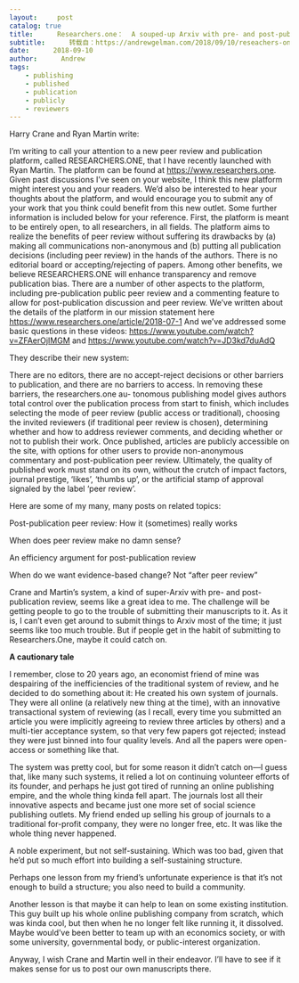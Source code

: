 ```yaml
---
layout:     post
catalog: true
title:      Researchers.one：  A souped-up Arxiv with pre- and post-publication review
subtitle:      转载自：https://andrewgelman.com/2018/09/10/reseachers-one-a-souped-up-arxiv-with-pre-and-post-pubication-review/
date:      2018-09-10
author:      Andrew
tags:
    - publishing
    - published
    - publication
    - publicly
    - reviewers
---
```





Harry Crane and Ryan Martin write:

> 
I’m writing to call your attention to a new peer review and publication platform, called RESEARCHERS.ONE, that I have recently launched with Ryan Martin. The platform can be found at https://www.researchers.one.
Given past discussions I’ve seen on your website, I think this new platform might interest you and your readers. We’d also be interested to hear your thoughts about the platform, and would encourage you to submit any of your work that you think could benefit from this new outlet.
Some further information is included below for your reference.
First, the platform is meant to be entirely open, to all researchers, in all fields. The platform aims to realize the benefits of peer review without suffering its drawbacks by (a) making all communications non-anonymous and (b) putting all publication decisions (including peer review) in the hands of the authors. There is no editorial board or accepting/rejecting of papers.
Among other benefits, we believe RESEARCHERS.ONE will enhance transparency and remove publication bias.
There are a number of other aspects to the platform, including pre-publication public peer review and a commenting feature to allow for post-publication discussion and peer review.
We’ve written about the details of the platform in our mission statement here https://www.researchers.one/article/2018-07-1
And we’ve addressed some basic questions in these videos: https://www.youtube.com/watch?v=ZFAerOjIMGM and https://www.youtube.com/watch?v=JD3kd7duAdQ


They describe their new system:

> 
There are no editors, there are no accept-reject decisions or other barriers to publication, and there are no barriers to access. In removing these barriers, the researchers.one au- tonomous publishing model gives authors total control over the publication process from start to finish, which includes selecting the mode of peer review (public access or traditional), choosing the invited reviewers (if traditional peer review is chosen), determining whether and how to address reviewer comments, and deciding whether or not to publish their work. Once published, articles are publicly accessible on the site, with options for other users to provide non-anonymous commentary and post-publication peer review. Ultimately, the quality of published work must stand on its own, without the crutch of impact factors, journal prestige, ‘likes’, ‘thumbs up’, or the artificial stamp of approval signaled by the label ‘peer review’.


Here are some of my many, many posts on related topics:

Post-publication peer review: How it (sometimes) really works

When does peer review make no damn sense?

An efficiency argument for post-publication review

When do we want evidence-based change? Not “after peer review”

Crane and Martin’s system, a kind of super-Arxiv with pre- and post-publication review, seems like a great idea to me. The challenge will be getting people to go to the trouble of submitting their manuscripts to it. As it is, I can’t even get around to submit things to Arxiv most of the time; it just seems like too much trouble. But if people get in the habit of submitting to Researchers.One, maybe it could catch on.

**A cautionary tale**

I remember, close to 20 years ago, an economist friend of mine was despairing of the inefficiencies of the traditional system of review, and he decided to do something about it: He created his own system of journals. They were all online (a relatively new thing at the time), with an innovative transactional system of reviewing (as I recall, every time you submitted an article you were implicitly agreeing to review three articles by others) and a multi-tier acceptance system, so that very few papers got rejected; instead they were just binned into four quality levels. And all the papers were open-access or something like that.

The system was pretty cool, but for some reason it didn’t catch on—I guess that, like many such systems, it relied a lot on continuing volunteer efforts of its founder, and perhaps he just got tired of running an online publishing empire, and the whole thing kinda fell apart. The journals lost all their innovative aspects and became just one more set of social science publishing outlets. My friend ended up selling his group of journals to a traditional for-profit company, they were no longer free, etc. It was like the whole thing never happened.

A noble experiment, but not self-sustaining. Which was too bad, given that he’d put so much effort into building a self-sustaining structure.

Perhaps one lesson from my friend’s unfortunate experience is that it’s not enough to build a structure; you also need to build a community.

Another lesson is that maybe it can help to lean on some existing institution. This guy built up his whole online publishing company from scratch, which was kinda cool, but then when he no longer felt like running it, it dissolved. Maybe would’ve been better to team up with an economics society, or with some university, governmental body, or public-interest organization.

Anyway, I wish Crane and Martin well in their endeavor. I’ll have to see if it makes sense for us to post our own manuscripts there.



